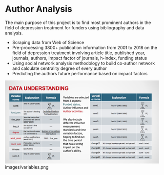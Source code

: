 # Author Analysis

The main purpose of this project is to find most prominent authors in the field of depression treatment for funders using bibliography and data analysis.

* Scraping data from Web of Science
* Pre-processing 3800+ publication information from 2001 to 2018 on the field of depression treatment involving article title, published year, journals, authors, impact factor of  journals,  h-index, funding status
* Using social network analysis methodology to build co-author network and calculate centrality degree of every author
* Predicting the authors future performance based on impact factors

![image](http://github.com/HaihanHu/PyTime/raw/master/images/variables.png)
images/variables.png
